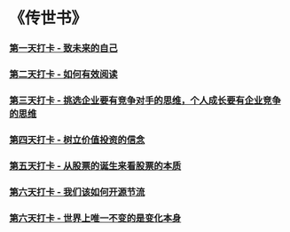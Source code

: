 # 《传世书》

### [第一天打卡 - 致未来的自己](investment/reading/one)
### [第二天打卡 - 如何有效阅读](investment/reading/two)
### [第三天打卡 - 挑选企业要有竞争对手的思维，个人成长要有企业竞争的思维](investment/reading/three)
### [第四天打卡 - 树立价值投资的信念](investment/reading/four)
### [第五天打卡 - 从股票的诞生来看股票的本质](investment/reading/five)
### [第六天打卡 - 我们该如何开源节流](investment/reading/six)
### [第六天打卡 - 世界上唯一不变的是变化本身](investment/reading/seven)